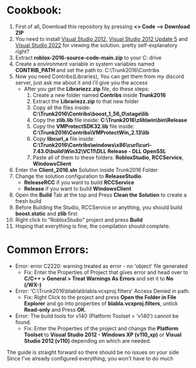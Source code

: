 # Cookbook:
1. First of all, Download this repository by pressing **<> Code --> Download ZIP** 
2. You need to install [Visual Studio 2012](https://files.dog/MSDN/Visual%20Studio%202012/en_visual_studio_ultimate_2012_x86_dvd_2262106.iso), [Visual Studio 2012 Update 5](https://files.dog/MSDN/Visual%20Studio%202012%20Update%205/mu_visual_studio_2012_update_5_x86_dvd_6967467.iso) and [Visual Studio 2022](https://visualstudio.microsoft.com/tr/vs/) for viewing the solution. pretty self-explanatory right?
3. Extract **roblox-2016-source-code-main.zip** to your C: drive
4. Create a environment variable in system variables named **CONTRIB_PATH** and set the path to: C:\Trunk2016\Contribs
5. Now you need Contribs(Libraries), You can get them from my discord server, just ask me about it and i'll give you the access
   * After you get the **Librariezz.zip** file, do these steps:
      1. Create a new folder named **Contribs** inside **Trunk2016**
      2. Extract the **Librariezz.zip** to that new folder
      3. Copy all the files inside: **C:\Trunk2016\Contribs\boost_1_56_0\stage\lib**
      4. Copy the **zlib.lib** file inside: **C:\Trunk2016\zlib\win\bin\Release**
      5. Copy the **VMProtectSDK32.lib** file inside: **C:\Trunk2016\Contribs\VMProtectWin_2.13\lib**
      6. Copy **libcurl_a** file inside: **C:\Trunk2016\Contribs\windows\x86\curl\curl-7.43.0\build\Win32\VC11\DLL Release - DLL OpenSSL**
      7. Paste all of them to these folders: **RobloxStudio**, **RCCService**, **WindowsClient**
7. Enter the **Client_2016.sln** Solution inside Trunk2016 Folder
8. Change the solution configuration to **ReleaseStudio**
   * **ReleaseRCC** if you want to build **RCCService**
   * **Release** if you want to build **WindowsClient**
9.  Open the **Build** Tab at the top and Press **Clean the Solution** to create a fresh build
10. Before Building the Studio, RCCService or anything, you should build **boost.static** and **zlib** first
11. Right click to "RobloxStudio" project and press **Build**
12. Hoping that everything is fine, the compilation should complete.

# Common Errors:
- Error: error C2220: warning treated as error - no 'object' file generated
   - Fix: Enter the Properties of Project that gives error and head over to **C/C++ > General > Treat Warnings As Errors** and set it to **No (/WX-)**
- Error: 'C:\Trunk2016\blabla\blabla.vcxproj.filters' Access Denied in path.
   - Fix: Right Click to the project and press **Open the Folder in File Explorer** and go into properties of **blabla.vcxproj.filters**, untick **Read-only** and Press **OK**.
- Error: The build tools for v140 (Platform Toolset = 'v140') cannot be found.
   - Fix: Enter the Properties of the project and change the **Platform Toolset** to **Visual Studio 2012 - Windows XP (v110_xp)** or **Visual Studio 2012 (v110)** depending on which are needed.


The guide is straight forward so there should be no issues on your side<br>
Since I've already configured everything, you won't have to do much<br>
